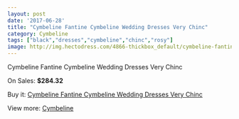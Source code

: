 ```yaml
---
layout: post
date: '2017-06-28'
title: "Cymbeline Fantine Cymbeline Wedding Dresses Very Chinc"
category: Cymbeline
tags: ["black","dresses","cymbeline","chinc","rosy"]
image: http://img.hectodress.com/4866-thickbox_default/cymbeline-fantine-cymbeline-wedding-dresses-very-chinc.jpg
---
```

Cymbeline Fantine Cymbeline Wedding Dresses Very Chinc

On Sales: **$284.32**
<a href="https://www.hectodress.com/cymbeline/2453-cymbeline-fantine-cymbeline-wedding-dresses-very-chinc.html"><amp-img layout="responsive" width="600" height="600" src="//img.hectodress.com/4866-thickbox_default/cymbeline-fantine-cymbeline-wedding-dresses-very-chinc.jpg" alt="Cymbeline Fantine Cymbeline Wedding Dresses Very Chinc 0" /></a>

Buy it: [Cymbeline Fantine Cymbeline Wedding Dresses Very Chinc](https://www.hectodress.com/cymbeline/2453-cymbeline-fantine-cymbeline-wedding-dresses-very-chinc.html "Cymbeline Fantine Cymbeline Wedding Dresses Very Chinc")

View more: [Cymbeline](https://www.hectodress.com/43-cymbeline "Cymbeline")